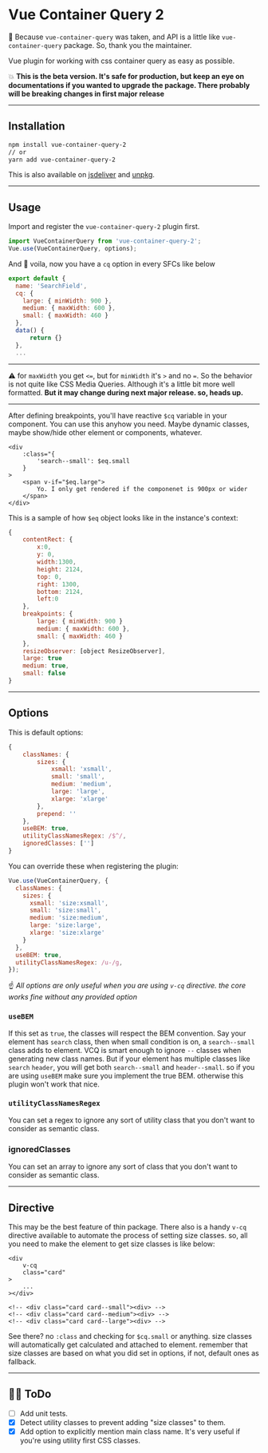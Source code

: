 # Vue Container Query 2

🧐 Because `vue-container-query` was taken, and API is a little like `vue-container-query` package. So, thank you the maintainer.

Vue plugin for working with css container query as easy as possible.

💥 **This is the beta version. It's safe for production, but keep an eye on documentations if you wanted to upgrade the package. There probably will be breaking changes in first major release**

---

## Installation

```bash
npm install vue-container-query-2
// or
yarn add vue-container-query-2
```

This is also available on [jsdeliver](https://www.jsdelivr.com/) and [unpkg](https://unpkg.com/).

---

## Usage

Import and register the `vue-container-query-2` plugin first.

```javascript
import VueContainerQuery from 'vue-container-query-2';
Vue.use(VueContainerQuery, options);
```

And :tada: voila, now you have a `cq` option in every SFCs like below

```javascript
export default {
  name: 'SearchField',
  cq: {
    large: { minWidth: 900 },
    medium: { maxWidth: 600 },
    small: { maxWidth: 460 }
  },
  data() {
      return {}
  },
  ...
```

---

:warning: for `maxWidth` you get `<=`, but for `minWidth` it's `>` and no `=`. So the behavior is not quite like CSS Media Queries. Although it's a little bit more well formatted. **But it may change during next major release. so, heads up.**

---

After defining breakpoints, you'll have reactive `$cq` variable in your component. You can use this anyhow you need. Maybe dynamic classes, maybe show/hide other element or components, whatever.

```vue
<div
    :class="{
        'search--small': $eq.small
    }
>
    <span v-if="$eq.large">
        Yo. I only get rendered if the componenet is 900px or wider
    </span>
</div>
```

This is a sample of how `$eq` object looks like in the instance's context:

```javascript
{
    contentRect: {
        x:0,
        y: 0,
        width:1300, 
        height: 2124, 
        top: 0,
        right: 1300,
        bottom: 2124,
        left:0
    },
    breakpoints: {
        large: { minWidth: 900 }
        medium: { maxWidth: 600 },
        small: { maxWidth: 460 }
    },
    resizeObserver: [object ResizeObserver],
    large: true
    medium: true,
    small: false
}
```

---

## Options

This is default options:

```javascript
{
    classNames: {
        sizes: {
            xsmall: 'xsmall',
            small: 'small',
            medium: 'medium',
            large: 'large',
            xlarge: 'xlarge'
        },
        prepend: ''
    },
    useBEM: true,
    utilityClassNamesRegex: /$^/,
    ignoredClasses: ['']
}
```

You can override these when registering the plugin:

```javascript
Vue.use(VueContainerQuery, {
  classNames: {
    sizes: {
      xsmall: 'size:xsmall',
      small: 'size:small',
      medium: 'size:medium',
      large: 'size:large',
      xlarge: 'size:xlarge'
    }
  },
  useBEM: true,
  utilityClassNamesRegex: /u-/g,
});
```

☝ _All options are only useful when you are using `v-cq` directive. the core works fine without any provided option_

### `useBEM`

If this set as `true`, the classes will respect the BEM convention. Say your element has `search` class, then when small condition is on, a `search--small` class adds to element. VCQ is smart enough to ignore `--` classes when generating new class names. But if your element has multiple classes like `search` `header`, you will get both `search--small` and `header--small`. so if you are using `useBEM` make sure you implement the true BEM. otherwise this plugin won't work that nice.

### `utilityClassNamesRegex`

You can set a regex to ignore any sort of utility class that you don't want to consider as semantic class.

### ignoredClasses

You can set an array to ignore any sort of class that you don't want to consider as semantic class.

---

## Directive

This may be the best feature of thin package. There also is a handy `v-cq` directive available to automate the process of setting size classes. so, all you need to make the element to get size classes is like below:

```vue
<div
    v-cq
    class="card"
>
    ...
></div>

<!-- <div class="card card--small"><div> -->
<!-- <div class="card card--medium"><div> -->
<!-- <div class="card card--large"><div> -->
```

See there? no `:class` and checking for `$cq.small` or anything. size classes will automatically get calculated and attached to element. remember that size classes are based on what you did set in options, if not, default ones as fallback.

---

## 👨‍💻 ToDo

- [ ] Add unit tests.
- [x] Detect utility classes to prevent adding "size classes" to them.
- [x] Add option to explicitly mention main class name. It's very useful if you're using utility first CSS classes.
